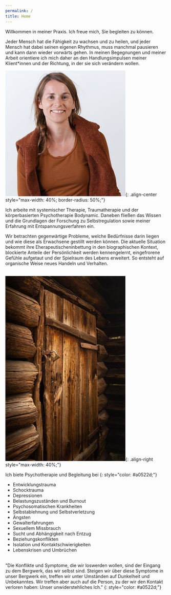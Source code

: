 ```yaml
---
permalink: /
title: Home
---
```

Willkommen in meiner Praxis. Ich freue mich, Sie begleiten zu können.

Jeder Mensch hat die Fähigkeit zu wachsen und zu heilen, und jeder Mensch hat dabei seinen eigenen Rhythmus, muss manchmal pausieren und kann dann wieder vorwärts gehen. In meinen Begegnungen und meiner Arbeit orientiere ich mich daher an den Handlungsimpulsen meiner Klient*innen und der Richtung, in der sie sich verändern wollen.

![Veronika Rotfuß](/assets/images/Home_Veronika_klein.jpg){: .align-center style="max-width: 40%; border-radius: 50%;"}

Ich arbeite mit systemischer Therapie, Traumatherapie und der körperbasierten Psychotherapie Bodynamic. Daneben fließen das Wissen und die Grundlagen der Forschung zu Selbstregulation sowie meiner Erfahrung mit Entspannungsverfahren ein.

Wir betrachten gegenwärtige Probleme, welche Bedürfnisse darin liegen und wie diese als Erwachsene gestillt werden können. Die aktuelle Situation bekommt ihre Eherapeutischeninbettung in den biographischen Kontext, blockierte Anteile der Persönlichkeit werden kennengelernt, eingefrorene Gefühle aufgetaut und der Spielraum des Lebens erweitert. So entsteht auf organische Weise neues Handeln und Verhalten.\
<br>

![Tuer](/assets/images/Home_Tuer_klein.jpg){: .align-right style="max-width: 40%;"}

Ich biete Psychotherapie und Begleitung bei
{: style="color: #a0522d;"}

* Entwicklungstrauma
* Schocktrauma
* Depressionen
* Belastungszuständen und Burnout
* Psychosomatischen Krankheiten
* Selbstablehnung und Selbstverletzung
* Ängsten
* Gewalterfahrungen
* Sexuellem Missbrauch
* Sucht und Abhängigkeit nach Entzug
* Beziehungskonflikten
* Isolation und Kontaktschwierigkeiten
* Lebenskrisen und Umbrüchen

<br>
"Die Konflikte und Symptome, die wir loswerden wollen, sind der Eingang zu dem Bergwerk, das wir selbst sind. Steigen wir über diese Symptome in unser Bergwerk ein, treffen wir unter Umständen auf Dunkelheit und Unbekanntes. Wir treffen aber auch auf die Person, zu der wir den Kontakt verloren haben: Unser unwiderstehliches Ich."
{: style="color: #a0522d;"}